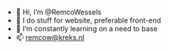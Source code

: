 - 👋 Hi, I’m @RemcoWessels
- 👀 I do stuff for website, preferable front-end
- 🌱 I’m constantly learning on a need to base
- 📫 remcow@kreks.nl

<!---
RemcoWessels/RemcoWessels is a ✨ special ✨ repository because its `README.md` (this file) appears on your GitHub profile.
You can click the Preview link to take a look at your changes.
--->
